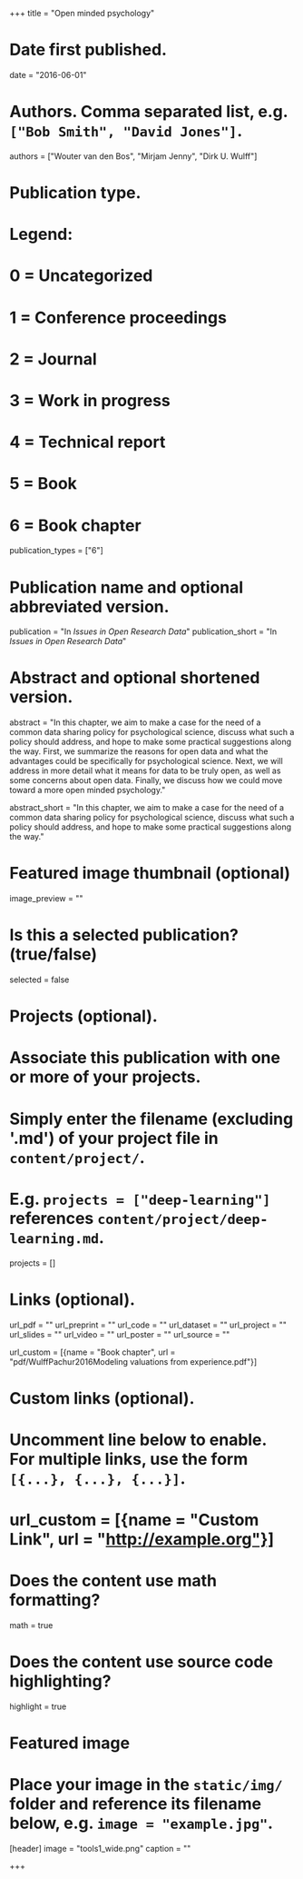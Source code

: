 +++
title = "Open minded psychology"

# Date first published.
date = "2016-06-01"

# Authors. Comma separated list, e.g. `["Bob Smith", "David Jones"]`.
authors = ["Wouter van den Bos", "Mirjam Jenny", "Dirk U. Wulff"]

# Publication type.
# Legend:
# 0 = Uncategorized
# 1 = Conference proceedings
# 2 = Journal
# 3 = Work in progress
# 4 = Technical report
# 5 = Book
# 6 = Book chapter
publication_types = ["6"]

# Publication name and optional abbreviated version.
publication = "In *Issues in Open Research Data*"
publication_short = "In *Issues in Open Research Data*"

# Abstract and optional shortened version.
abstract = "In this chapter, we aim to make a case for the need of a common data sharing policy for psychological science, discuss what such a policy should address, and hope to make some practical suggestions along the way. First, we summarize the reasons for open data and what the advantages could be specifically for psychological science. Next, we will address in more detail what it means for data to be truly open, as well as some concerns about open data. Finally, we discuss how we could move toward a more open minded psychology."

abstract_short = "In this chapter, we aim to make a case for the need of a common data sharing policy for psychological science, discuss what such a policy should address, and hope to make some practical suggestions along the way."


# Featured image thumbnail (optional)
image_preview = ""

# Is this a selected publication? (true/false)
selected = false

# Projects (optional).
#   Associate this publication with one or more of your projects.
#   Simply enter the filename (excluding '.md') of your project file in `content/project/`.
#   E.g. `projects = ["deep-learning"]` references `content/project/deep-learning.md`.
projects = []

# Links (optional).
url_pdf = ""
url_preprint = ""
url_code = ""
url_dataset = ""
url_project = ""
url_slides = ""
url_video = ""
url_poster = ""
url_source = ""

url_custom = [{name = "Book chapter", url = "pdf/WulffPachur2016Modeling valuations from experience.pdf"}]

# Custom links (optional).
#   Uncomment line below to enable. For multiple links, use the form `[{...}, {...}, {...}]`.
# url_custom = [{name = "Custom Link", url = "http://example.org"}]

# Does the content use math formatting?
math = true

# Does the content use source code highlighting?
highlight = true

# Featured image
# Place your image in the `static/img/` folder and reference its filename below, e.g. `image = "example.jpg"`.
[header]
image = "tools1_wide.png"
caption = ""

+++
